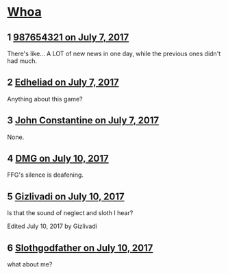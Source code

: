# [Whoa](https://community.fantasyflightgames.com/topic/253652-whoa/)

## 1 [987654321 on July 7, 2017](https://community.fantasyflightgames.com/topic/253652-whoa/?do=findComment&comment=2870147)

There's like... A LOT of new news in one day, while the previous ones didn't had much. 

## 2 [Edheliad on July 7, 2017](https://community.fantasyflightgames.com/topic/253652-whoa/?do=findComment&comment=2870214)

Anything about this game?

## 3 [John Constantine on July 7, 2017](https://community.fantasyflightgames.com/topic/253652-whoa/?do=findComment&comment=2870363)

None.

## 4 [DMG on July 10, 2017](https://community.fantasyflightgames.com/topic/253652-whoa/?do=findComment&comment=2873139)

FFG's silence is deafening.

## 5 [Gizlivadi on July 10, 2017](https://community.fantasyflightgames.com/topic/253652-whoa/?do=findComment&comment=2873819)

Is that the sound of neglect and sloth I hear?

Edited July 10, 2017 by Gizlivadi

## 6 [Slothgodfather on July 10, 2017](https://community.fantasyflightgames.com/topic/253652-whoa/?do=findComment&comment=2873897)

what about me?

